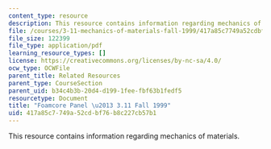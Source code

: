 ```yaml
---
content_type: resource
description: This resource contains information regarding mechanics of materials.
file: /courses/3-11-mechanics-of-materials-fall-1999/417a85c7749a52cdbf76b8c227cb57b1_MIT3_11F99_foamcore.pdf
file_size: 122399
file_type: application/pdf
learning_resource_types: []
license: https://creativecommons.org/licenses/by-nc-sa/4.0/
ocw_type: OCWFile
parent_title: Related Resources
parent_type: CourseSection
parent_uid: b34c4b3b-20d4-d199-1fee-fbf63b1fedf5
resourcetype: Document
title: "Foamcore Panel \u2013 3.11 Fall 1999"
uid: 417a85c7-749a-52cd-bf76-b8c227cb57b1
---
```

This resource contains information regarding mechanics of materials.